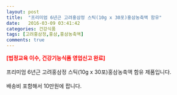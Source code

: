 ```yaml
---
layout: post
title:  "프리미엄 6년근 고려홍삼정 스틱(10g x 30포)홍삼농축액 함유"
date:   2016-03-09 03:41:42
categories: 건강식품
tags: [고려홍삼정,홍삼,홍삼농축액]
comments: true
---
```


<strong><span style="color: rgb(255, 0, 0);">[법정교육 이수, 건강기능식품 영업신고 완료]</span></strong>
<br><br>
프리미엄 6년근 고려홍삼정 스틱(10g x 30포)홍삼농축액 함유 제품입니다.
<br><br>
배송비 포함해서 10만원에 팝니다.
<br>
<br>
<img class="image" src="https://1.bp.blogspot.com/-DBIIOZbhi_A/W_qtCSWqt8I/AAAAAAAAA5Y/7-Q4xr631PMGNMxcGK0wvyroFEYGE0x-QCLcBGAs/s320/4573568456854.jpg" alt=""/>
<br>
<br>
<img class="image" src="http://www.nbbang.co.kr/data/webedit/20180725165513_gpfnzpao.jpg" alt=""/>  